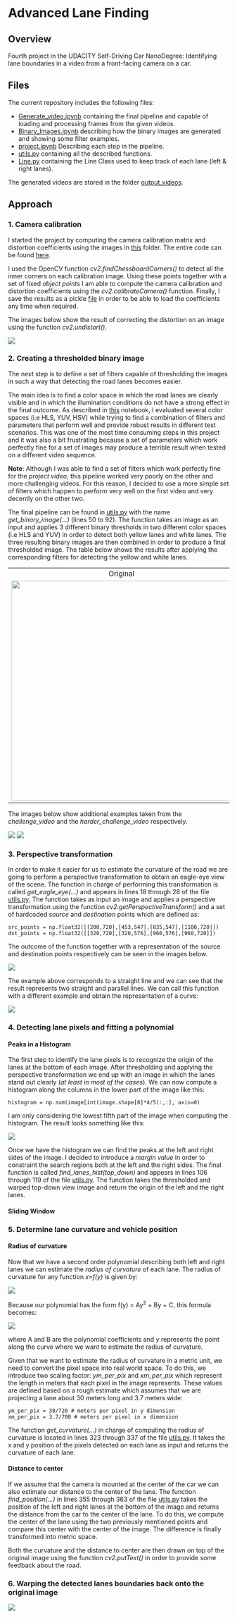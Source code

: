 # Advanced Lane Finding


## Overview

Fourth project in the UDACITY Self-Driving Car NanoDegree: Identifying lane boundaries in a video from a front-facing camera on a car.

## Files

The current repository includes the following files:

* [Generate_video.ipynb](Generate_video.ipynb) containing the final pipeline and capable of loading and processing frames from the given videos.
* [Binary_Images.ipynb](Binary_Images.ipynb) describing how the binary images are generated and showing some filter examples.
* [project.ipynb](project.ipynb) Describing each step in the pipeline.
* [utils.py](./utils/utils.py) containing all the described functions.
* [Line.py](./utils/Line.py) containing the Line Class used to keep track of each lane (left & right lanes).

The generated videos are stored in the folder [output_videos](./output_videos).

## Approach

### 1. Camera calibration

I started the project by computing the camera calibration matrix and distortion coefficients using the images in [this](./camera_cal) folder. The entire code can be found [here](project.ipynb).

I used the OpenCV function _cv2.findChessboardCorners()_ to detect all the inner corners on each calibration image. Using these points together with a set of fixed _object points_ I am able to compute the camera calibration and distortion coefficients using the _cv2.calibrateCamera()_ function. Finally, I save the results as a pickle [file](./camera_cal/coefficients.p) in order to be able to load the coefficients any time when required.

The images below show the result of correcting the distortion on an image using the function _cv2.undistort()_.

<img src="./output_images/undistort.jpg">


### 2. Creating a thresholded binary image

The next step is to define a set of filters capable of thresholding the images in such a way that detecting the road lanes becomes easier.

The main idea is to find a color space in which the road lanes are clearly visible and in which the illumination conditions do not have a strong effect in the final outcome. As described in [this](Binary_Images.ipynb) notebook, I evaluated several color spaces (i.e HLS, YUV, HSV) while trying to find a combination of filters and parameters that perform well and provide robust results in different test scenarios. This was one of the most time consuming steps in this project and it was also a bit frustrating because a set of parameters which work perfectly fine for a set of images may produce a terrible result when tested on a different video sequence.

__Note__: Although I was able to find a set of filters which work perfectly fine for the _project video_, this pipeline worked very poorly on the other and more challenging videos. For this reason, I decided to use a more simple set of filters which happen to perform very well on the first video and very decently on the other two.

The final pipeline can be found in [utils.py](./utils/utils.py) with the name _get_binary_image(...)_ (lines 50 to 92). The function takes an image as an input and applies 3 different binary thresholds in two different color spaces (i.e HLS and YUV) in order to detect both yellow lanes and white lanes. The three resulting binary images are then combined in order to produce a final thresholded image. The table below shows the results after applying the corresponding filters for detecting the yellow and white lanes.

<table>
  <tr>
    <td align="center">Original</td>
    <td align="center">Yellow Lane</td>
    <td align="center">White Lane</td>
    <td align="center">Final Result</td>
  </tr>
  <tr>
    <td><img src="./output_images/test_image.jpg" width="500"></td>
    <td><img src="./output_images/yellow_lane.jpg" width="500"></td>
    <td><img src="./output_images/white_lane.jpg" width="500"></td>
    <td><img src="./output_images/combined.jpg" width="500"></td>
  </tr>
</table>

The images below show additional examples taken from the _challenge_video_ and the _harder_challenge_video_ respectively.

<img src="./output_images/binary1.jpg">

<img src="./output_images/binary2.jpg">

### 3. Perspective transformation

In order to make it easier for us to estimate the curvature of the road we are going to perform a perspective transformation to obtain an eagle-eye view of the scene. The function in charge of performing this transformation is called _get_eagle_eye(...)_ and appears in lines 18 through 28 of the file [utils.py](./utils/utils.py). The function takes as input an image and applies a perspective transformation using the function _cv2.getPerspectiveTransform()_ and a set of hardcoded _source_ and _destination_ points which are defined as:

```
src_points = np.float32([[200,720],[453,547],[835,547],[1100,720]])
dst_points = np.float32([[320,720],[320,576],[960,576],[960,720]])
```

The outcome of the function together with a representation of the source and destination points respectively can be seen in the images below.

<img src="./output_images/top_down_view.jpg">

The example above corresponds to a straight line and we can see that the result represents two straight and parallel lines. We can call this function with a different example and obtain the representation of a curve:

<img src="./output_images/top_down_view2.jpg">


### 4. Detecting lane pixels and fitting a polynomial


#### Peaks in a Histogram

The first step to identify the lane pixels is to recognize the origin of the lanes at the bottom of each image. After thresholding and applying the perspective transformation we end up with an image in which the lanes stand out clearly (_at least in most of the cases_). We can now compute a histogram along the columns in the lower part of the image like this:

```
histogram = np.sum(image[int(image.shape[0]*4/5):,:], axis=0)
```

I am only considering the lowest fifth part of the image when computing the histogram. The result looks something like this:

<img src="./output_images/histogram.jpg">

Once we have the histogram we can find the peaks at the left and right sides of the image. I decided to introduce a _margin  value_ in order to constraint the search regions both at the left and the right sides. The final function is called _find_lanes_hist(top_down)_ and appears in lines 106 through 119 of the file [utils.py](./utils/utils.py). The function takes the thresholded and warped top-down view image and return the origin of the left and the right lanes.

#### Sliding Window



### 5. Determine lane curvature and vehicle position

#### Radius of curvature

Now that we have a second order polynomial describing both left and right lanes we can estimate the _radius of curvature_ of each lane. The radius of curvature for any function _x=f(y)_ is given by:

<img src="./assets/equation.jpg">

Because our polynomial has the form f(y) = Ay<sup>2</sup> + By + C, this formula becomes:

<img src="./assets/equation2.jpg">

where A and B are the polynomial coefficients and _y_ represents the point along the curve where we want to estimate the radius of curvature.

Given that we want to estimate the radius of curvature in a metric unit, we need to convert the pixel space into real world space. To do this, we introduce two scaling factor: _ym_per_pix_ and _xm_per_pix_ which represent the length in meters that each pixel in the image represents. These values are defined based on a rough estimate which assumes that we are projecting a lane about 30 meters long and 3.7 meters wide:

```
ym_per_pix = 30/720 # meters per pixel in y dimension
xm_per_pix = 3.7/700 # meters per pixel in x dimension
```

The function _get_curvature(...)_ in charge of computing the radius of curvature is located in lines 323 through 337 of the file [utils.py](./utils/utils.py). It takes the x and y position of the pixels detected on each lane as input and returns the curvature of each lane.

#### Distance to center

If we assume that the camera is mounted at the center of the car we can also estimate our distance to the center of the lane. The function _find_position(...)_ in lines 355 through 363 of the file [utils.py](./utils/utils.py) takes the position of the left and right lanes at the bottom of the image and returns the distance from the car to the center of the lane. To do this, we compute the center of the lane using the two previously mentioned points and compare this center with the center of the image. The difference is finally transformed into metric space.

Both the curvature and the distance to center are then drawn on top of the original image using the function _cv2.putText()_ in order to provide some feedback about the road.

### 6. Warping the detected lanes boundaries back onto the original image

<img src="./output_images/result.jpg">
